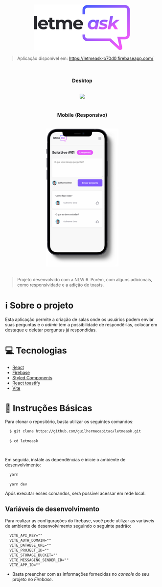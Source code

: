 <div align="center">
  <img src="src/assets/images/logo.svg"><br>
</div>


> Aplicação disponível em: https://letmeask-b70d0.firebaseapp.com/


<br>
  <div align="center">
    <h3>Desktop</h3><br>
    <img height="450px" src="src/assets/images/Silver 24‑inch iMac Mockup.png"><br>
  </div>
  <br>
  <div align="center">
    <h3>Mobile (Responsivo)</h3><br>
    <img height="450px" margin-left="50px" src="src/assets/images/iPhone 12 Mockup.png"><br>
  </div>
<br/>


> Projeto desenvolvido com a NLW 6. Porém, com alguns adicionais, como responsividade e a adição de toasts.

# ℹ️ Sobre o projeto
Esta aplicação permite a criação de salas onde os usuários podem enviar suas perguntas e o *admin* tem a possibilidade de respondê-las, colocar em destaque
e deletar perguntas já respondidas.

# 💻 Tecnologias 
  - [React](https://reactjs.org/docs/getting-started.html)
  - [Firebase](https://firebase.google.com/)
  - [Styled Components](https://styled-components.com/docs)
  - [React toastify](https://fkhadra.github.io/react-toastify/introduction)
  - [Vite](https://vitejs.dev/)

# 📝 Instruções Básicas
Para clonar o repositório, basta utilizar os seguintes comandos:
```
  $ git clone https://github.com/guilhermecapitao/letmeask.git
  
  $ cd letmeask
```
<br>

Em seguida, instale as dependências e inicie o ambiente de desenvolvimento: 
```
  yarn
  
  yarn dev
```
Após executar esses comandos, será possível acessar em rede local.

## Variáveis de desenvolvimento
Para realizar as configurações do firebase, você pode utilizar as variáveis de ambiente de desenvolvimento seguindo o seguinte padrão: 
```
  VITE_API_KEY=""
  VITE_AUTH_DOMAIN=""
  VITE_DATABSE_URL=""
  VITE_PROJECT_ID=""
  VITE_STORAGE_BUCKET=""
  VITE_MESSAGING_SENDER_ID=""
  VITE_APP_ID=""
```
* Basta preencher com as informações fornecidas no *console* do seu projeto no *Firebase*.
